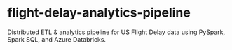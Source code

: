 # flight-delay-analytics-pipeline
Distributed ETL &amp; analytics pipeline for US Flight Delay data using PySpark, Spark SQL, and Azure Databricks.
